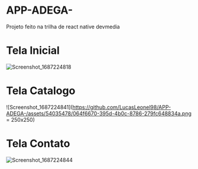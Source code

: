 # APP-ADEGA-
Projeto feito na trilha de react native devmedia 

# **Tela Inicial**

![Screenshot_1687224818](https://github.com/LucasLeonel98/APP-ADEGA-/assets/54035478/6bd2d37c-b4e8-4502-8826-08265d73275b)

# **Tela Catalogo**

![Screenshot_1687224841](https://github.com/LucasLeonel98/APP-ADEGA-/assets/54035478/064f6670-395d-4b0c-8786-279fc648834a.png = 250x250)

# **Tela Contato**


![Screenshot_1687224844](https://github.com/LucasLeonel98/APP-ADEGA-/assets/54035478/6c9095d0-8890-4435-9bec-f7c4493931c9)
